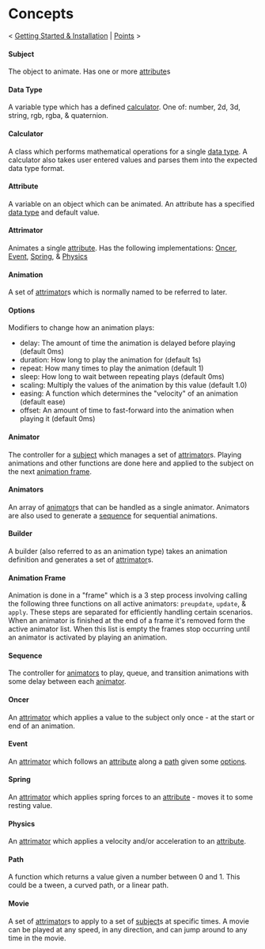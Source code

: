 # Concepts

< [Getting Started & Installation](Getting-Started.md) | [Points](Points.md) >

#### Subject

The object to animate. Has one or more [attribute](#attribute)s

#### Data Type

A variable type which has a defined [calculator](#calculator). One of: number, 2d, 3d, string, rgb, rgba, & quaternion.

#### Calculator

A class which performs mathematical operations for a single [data type](#data-type). A calculator also takes user entered values and parses them into the expected data type format.

#### Attribute

A variable on an object which can be animated. An attribute has a specified [data type](#data-type) and default value.

#### Attrimator

Animates a single [attribute](#attribute). Has the following implementations: [Oncer](#oncer), [Event](#event), [Spring](#spring), & [Physics](#physics)

#### Animation

A set of [attrimator](#attrimator)s which is normally named to be referred to later.

#### Options

Modifiers to change how an animation plays: 

- delay: The amount of time the animation is delayed before playing (default 0ms)
- duration: How long to play the animation for (default 1s) 
- repeat: How many times to play the animation (default 1)
- sleep: How long to wait between repeating plays (default 0ms)
- scaling: Multiply the values of the animation by this value (default 1.0)
- easing: A function which determines the "velocity" of an animation (default ease)
- offset: An amount of time to fast-forward into the animation when playing it (default 0ms)

#### Animator

The controller for a [subject](#subject) which manages a set of [attrimator](#attrimator)s. Playing animations and other functions are done here and applied to the subject on the next [animation frame](#animation-frame).

#### Animators

An array of [animator](#animator)s that can be handled as a single animator. Animators are also used to generate a [sequence](#sequence) for sequential animations.

#### Builder

A builder (also referred to as an animation type) takes an animation definition and generates a set of [attrimator](#attrimator)s.

#### Animation Frame

Animation is done in a "frame" which is a 3 step process involving calling the following three functions on all active animators: `preupdate`, `update`, & `apply`. These steps are separated for efficiently handling certain scenarios. When an animator is finished at the end of a frame it's removed form the active animator list. When this list is empty the frames stop occurring until an animator is activated by playing an animation.

#### Sequence

The controller for [animators](#animators) to play, queue, and transition animations with some delay between each [animator](#animator).

#### Oncer

An [attrimator](#attrimator) which applies a value to the subject only once - at the start or end of an animation.

#### Event

An [attrimator](#attrimator) which follows an [attribute](#attribute) along a [path](#path) given some [options](#options).

#### Spring

An [attrimator](#attrimator) which applies spring forces to an [attribute](#attribute) - moves it to some resting value.

#### Physics

An [attrimator](#attrimator) which applies a velocity and/or acceleration to an [attribute](#attribute).

#### Path

A function which returns a value given a number between 0 and 1. This could be a tween, a curved path, or a linear path.

#### Movie

A set of [attrimator](#attrimator)s to apply to a set of [subject](#subject)s at specific times. A movie can be played at any speed, in any direction, and can jump around to any time in the movie.
